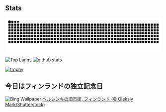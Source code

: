 ## Stats
<picture>
  <source media="(prefers-color-scheme: dark)" srcset="https://raw.githubusercontent.com/ba230t/ba230t/output/github-contribution-grid-snake-dark.svg">
  <source media="(prefers-color-scheme: light)" srcset="https://raw.githubusercontent.com/ba230t/ba230t/output/github-contribution-grid-snake.svg">
  <img alt="github contribution grid snake animation" src="https://raw.githubusercontent.com/ba230t/ba230t/output/github-contribution-grid-snake.svg">
</picture>

<p align="left">
  <img alt="Top Langs" height="150px" src="https://github-readme-stats.vercel.app/api/top-langs/?username=ba230t&layout=compact&theme=transparent" />
  <img alt="github stats" height="150px" src="https://github-readme-stats.vercel.app/api?username=ba230t&theme=transparent" />
</p>

[![trophy](https://github-profile-trophy.vercel.app/?username=ba230t&theme=transparent&column=7)](https://github.com/ryo-ma/github-profile-trophy)


<!-- Bing Wallpaper Start -->
## 今日はフィンランドの独立記念日
![Bing Wallpaper](https://www.bing.com/th?id=OHR.HelsinkiDusk_JA-JP8216541034_1920x1080.jpg&rf=LaDigue_1920x1080.jpg&pid=hp)
[ヘルシンキの旧市街, フィンランド (© Oleksiy Mark/Shutterstock)](https://www.bing.com/search?q=%E3%83%98%E3%83%AB%E3%82%B7%E3%83%B3%E3%82%AD%E3%81%AE%E6%97%A7%E5%B8%82%E8%A1%97&form=hpcapt&filters=HpDate%3a%2220241205_1500%22)
<!-- Bing Wallpaper End -->
